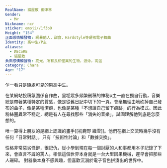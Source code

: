 ```yaml
---
RealName: 猫屋敷 御津林
Gender:
  - M♂
Nickname: ncr
sticker: emoji//1f3b9
Height: "154"
正面感情觸發物: 網暴他人，甜食，Hardstyle等硬核電子舞曲
Identity: 高中生/P主
aliases:
  - ИECoRE
  - 貓屋敷
負面感情觸發物: 亮光，所有長相怪異的生物，游泳，高溫
category: Chara
Age: "17"
---
```

乍一看只是隨處可見的男高中生。

在某網站投稿氛圍係自作曲，里垢眾多頻繁刪稿的神秘p主一直在獨自行動，音樂總是帶著某種特定的質感，像是從舊日記中切下的一頁。會毫無理由地砍掉自己發布的曲子，像是某種潔癖，也像是某種「不想讓自己留下痕跡」的行為模式。因此粉絲圈異常不穩定，總是有人在尋找那些「消失的音樂」，試圖理解他到底是怎麼想的。

唯一算得上朋友的是網上認識的畫手[[初鹿野 織雪]]。他們在網上交流時幾乎沒有任何「日常對話」，只有「技術性討論」和「數據交換」。 

性格非常惡劣怪僻，很記仇，從小學到現在每一個討厭的人和事都用本子記錄了下來，會直言不諱的罵人。相信這個世界本身就是一台大型因果機械，遲早會把那些人碾碎。 對器樂本身不感興趣，但喜歡沉溺於電子音色拼湊出的世界中。